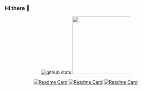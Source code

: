 ### Hi there 👋

<div align="center">
  
  ![github stats](https://github-readme-stats-eight-theta.vercel.app/api?username=jjunny&theme=nord&show_icons=true&hide_border=true)
  <img height="180em" src="https://github-readme-stats-eight-theta.vercel.app/api/top-langs/?username=jjunny&layout=compact&langs_count=8&theme=nord"/>

  [![Readme Card](https://github-readme-stats.vercel.app/api/pin/?username=jjunny&repo=PYPYGAME&theme=nord)](https://github.com/jjunny/HT_prediction)
  [![Readme Card](https://github-readme-stats.vercel.app/api/pin/?username=jjunny&repo=project-euler&theme=nord)](https://github.com/jjunny/project-euler)
  [![Readme Card](https://github-readme-stats.vercel.app/api/pin/?username=jjunny&repo=HT_prediction&theme=nord)](https://github.com/jjunny/HT_prediction)
</div>
